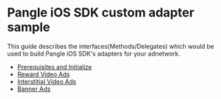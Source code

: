 # Pangle iOS SDK custom adapter sample

This guide describes the interfaces(Methods/Delegates) which would be used to build Pangle iOS SDK's adapters for your adnetwork.


- [Prerequisites and Initialize](manual/1_prerequisites_initialize.md)
- [Reward Video Ads](manual/2_reward_video.md)
- [Interstitial Video Ads](manual/3_fullscreen_ad.md)
- [Banner Ads](manual/4_banner.md)
